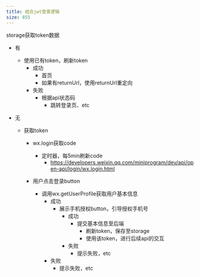 ```yaml
---
title: 结合jwt登录逻辑
size: 855
---
```

storage获取token数据

- 有
  - 使用已有token，刷新token
    - 成功
      - 首页
      - 如果有returnUrl，使用returnUrl重定向
    - 失败
      - 根据api状态码
        - 跳转登录页、etc
  
- 无
  - 获取token
    
    - wx.login获取code 
      - 定时器，每5min刷新code
        - https://developers.weixin.qq.com/miniprogram/dev/api/open-api/login/wx.login.html
    
    - 用户点击登录button
      - 调用wx.getUserProfile获取用户基本信息
        - 成功
          - 展示手机授权button，引导授权手机号
            - 成功
              - 提交基本信息至后端
                - 刷新token，保存至storage
                - 使用该token，进行后续api的交互
            - 失败
              - 提示失败，etc
        - 失败
          - 提示失败，etc
